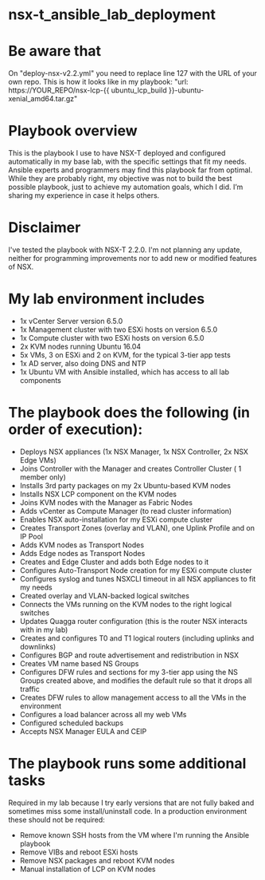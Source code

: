 # nsx-t_ansible_lab_deployment

# Be aware that 
On "deploy-nsx-v2.2.yml" you need to replace line 127 with the URL of your own repo. This is how it looks like in my playbook: "url: https://YOUR_REPO/nsx-lcp-{{ ubuntu_lcp_build }}-ubuntu-xenial_amd64.tar.gz"

# Playbook overview
This is the playbook I use to have NSX-T deployed and configured automatically in my base lab, with the specific settings that fit my needs. Ansible experts and programmers may find this playbook far from optimal. While they are probably right, my objective was not to build the best possible playbook, just to achieve my automation goals, which I did. I’m sharing my experience in case it helps others.

# Disclaimer
I've tested the playbook with NSX-T 2.2.0. I'm not planning any update, neither for programming improvements nor to add new or modified features of NSX.

# My lab environment includes
 - 1x vCenter Server version 6.5.0
 - 1x Management cluster with two ESXi hosts on version 6.5.0
 - 1x Compute cluster with two ESXi hosts on version 6.5.0
 - 2x KVM nodes running Ubuntu 16.04
 - 5x VMs, 3 on ESXi and 2 on KVM, for the typical 3-tier app tests
 - 1x AD server, also doing DNS and NTP
 - 1x Ubuntu VM with Ansible installed, which has access to all lab components

# The playbook does the following (in order of execution):
 - Deploys NSX appliances (1x NSX Manager, 1x NSX Controller, 2x NSX Edge VMs)
 - Joins Controller with the Manager and creates Controller Cluster ( 1 member only)
 - Installs 3rd party packages on my 2x Ubuntu-based KVM nodes
 - Installs NSX LCP component on the KVM nodes
 - Joins KVM nodes with the Manager as Fabric Nodes
 - Adds vCenter as Compute Manager (to read cluster information)
 - Enables NSX auto-installation for my ESXi compute cluster
 - Creates Transport Zones (overlay and VLAN), one Uplink Profile and on IP Pool
 - Adds KVM nodes as Transport Nodes
 - Adds Edge nodes as Transport Nodes
 - Creates and Edge Cluster and adds both Edge nodes to it
 - Configures Auto-Transport Node creation for my ESXi compute cluster
 - Configures syslog and tunes NSXCLI timeout in all NSX appliances to fit my needs
 - Created overlay and VLAN-backed logical switches
 - Connects the VMs running on the KVM nodes to the right logical switches
 - Updates Quagga router configuration (this is the router NSX interacts with in my lab)
 - Creates and configures T0 and T1 logical routers (including uplinks and downlinks)
 - Configures BGP and route advertisement and redistribution in NSX
 - Creates VM name based NS Groups
 - Configures DFW rules and sections for my 3-tier app using the NS Groups created above, and modifies the default rule so that it drops all traffic
 - Creates DFW rules to allow management access to all the VMs in the environment
 - Configures a load balancer across all my web VMs
 - Configured scheduled backups
 - Accepts NSX Manager EULA and CEIP

# The playbook runs some additional tasks
Required in my lab because I try early versions that are not fully baked and sometimes miss some install/uninstall code. In a production environment these should not be required:
 - Remove known SSH hosts from the VM where I'm running the Ansible playbook
 - Remove VIBs and reboot ESXi hosts
 - Remove NSX packages and reboot KVM nodes
 - Manual installation of LCP on KVM nodes
